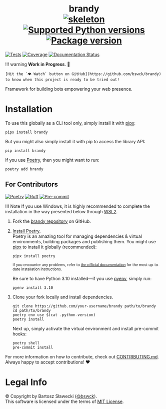 
# <div align="center">brandy<br>[![skeleton](https://img.shields.io/badge/0.0.2rc–239–ga084376-skeleton?label=%F0%9F%92%80%20skeleton-ci/skeleton-python&labelColor=black&color=grey&link=https%3A//github.com/skeleton-ci/skeleton-python)](https://github.com/skeleton-ci/skeleton-python/tree/0.0.2rc-239-ga084376) [![Supported Python versions](https://img.shields.io/pypi/pyversions/brandy.svg?logo=python&label=Python)](https://pypi.org/project/brandy/) [![Package version](https://img.shields.io/pypi/v/brandy?label=PyPI)](https://pypi.org/project/brandy/)</div>

[![Tests](https://github.com/bswck/brandy/actions/workflows/test.yml/badge.svg)](https://github.com/bswck/brandy/actions/workflows/test.yml)
[![Coverage](https://coverage-badge.samuelcolvin.workers.dev/bswck/brandy.svg)](https://coverage-badge.samuelcolvin.workers.dev/redirect/bswck/brandy)
[![Documentation Status](https://readthedocs.org/projects/brandy/badge/?version=latest)](https://brandy.readthedocs.io/en/latest/?badge=latest)

!!! warning
    **Work in Progress**. 🚧

    [Hit the `👁 Watch` button on GitHub](https://github.com/bswck/brandy) to know when this project is ready to be tried out!


Framework for building bots empowering your web presence.

# Installation
To use this globally as a CLI tool only, simply install it with [pipx](https://github.com/pypa/pipx):

```shell
pipx install brandy
```

But you might also simply install it with pip to access the library API:

```shell
pip install brandy
```

If you use [Poetry](https://python-poetry.org/), then you might want to run:

```shell
poetry add brandy
```

## For Contributors
[![Poetry](https://img.shields.io/endpoint?url=https://python-poetry.org/badge/v0.json)](https://python-poetry.org/)
[![Ruff](https://img.shields.io/endpoint?url=https://raw.githubusercontent.com/astral-sh/ruff/main/assets/badge/v2.json)](https://github.com/astral-sh/ruff)
[![Pre-commit](https://img.shields.io/badge/pre--commit-enabled-brightgreen?logo=pre-commit&logoColor=white)](https://github.com/pre-commit/pre-commit)
<!--
This section was generated from skeleton-ci/skeleton-python@0.0.2rc-239-ga084376.
Instead of changing this particular file, you might want to alter the template:
https://github.com/skeleton-ci/skeleton-python/tree/0.0.2rc-239-ga084376/fragments/readme.md
-->
!!! Note
    If you use Windows, it is highly recommended to complete the installation in the way presented below through [WSL2](https://learn.microsoft.com/en-us/windows/wsl/install).
1.  Fork the [brandy repository](https://github.com/bswck/brandy) on GitHub.

1.  [Install Poetry](https://python-poetry.org/docs/#installation).<br/>
    Poetry is an amazing tool for managing dependencies & virtual environments, building packages and publishing them.
    You might use [pipx](https://github.com/pypa/pipx#readme) to install it globally (recommended):

    ```shell
    pipx install poetry
    ```

    <sub>If you encounter any problems, refer to [the official documentation](https://python-poetry.org/docs/#installation) for the most up-to-date installation instructions.</sub>

    Be sure to have Python 3.10 installed—if you use [pyenv](https://github.com/pyenv/pyenv#readme), simply run:

    ```shell
    pyenv install 3.10
    ```

1.  Clone your fork locally and install dependencies.

    ```shell
    git clone https://github.com/your-username/brandy path/to/brandy
    cd path/to/brandy
    poetry env use $(cat .python-version)
    poetry install
    ```

    Next up, simply activate the virtual environment and install pre-commit hooks:

    ```shell
    poetry shell
    pre-commit install
    ```

For more information on how to contribute, check out [CONTRIBUTING.md](https://github.com/bswck/brandy/blob/HEAD/CONTRIBUTING.md).<br/>
Always happy to accept contributions! ❤️

# Legal Info
© Copyright by Bartosz Sławecki ([@bswck](https://github.com/bswck)).
<br />This software is licensed under the terms of [MIT License](https://github.com/bswck/brandy/blob/HEAD/LICENSE).
